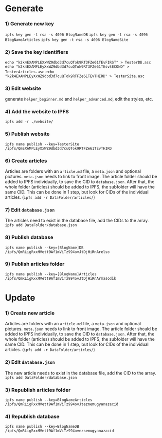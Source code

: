 # Generate

### 1) Generate new key
   `ipfs key gen -t rsa -s 4096 BlogNameDB` 
   `ipfs key gen -t rsa -s 4096 BlogNameArticles`
   `ipfs key gen -t rsa -s 4096 BlogNameSite`


### 2) Save the key identifiers
   `echo "k2k4EXAMPLEXxWZ9dbd3d7cuQTok9RT3FZe61TEvFIRST" > TesterDB.asc`
   `echo "k2k4EXAMPLEyXxWZ9dbd3d7cuQTok9RT3FZe61TEsvSECOND" > TesterArticles.asc`
   `echo "k2k4EXAMPLEyXxWZ9dbd3d7cuQTok9RTFZe61TEvTHIRD" > TesterSite.asc`

### 3) Edit website
   generate `helper_beginner.md` and `helper_advanced.md`, edit the styles, etc.


### 4) Add the website to IPFS
   `ipfs add -r ./website/`


### 5) Publish website
   `ipfs name publish --key=TesterSite /ipfs/QmEXAMPLEyXxWZ9dbd3d7cuQTok9RTFZe61TEvTHIRD`


### 6) Create articles
   Articles  are folders with an `article.md` file, a `meta.json` and optional pictures.
   `meta.json` needs to link to front image. 
   The article folder should be added to IPFS individually, to save the CID to `database.json`.
   After that, the whole folder (articles) should be added to IPFS, the subfolder will have the same CID.
   This can be done in 1 step, but look for CIDs of the individual articles. (`ipfs add -r DataFolder/articles/`)


### 7) Edit `database.json`
   The articles need to exist in the database file, add the CIDs to the array.
   `ipfs add DataFolder/database.json`


### 8) Publish database
   `ipfs name publish --key=[BlogName]DB /ipfs/QmRLigRxxMVett9Af1mViTz994ovJtDjHiRnArelso`


### 9) Publish articles folder
   `ipfs name publish --key=[BlogName]Articles /ipfs/QmRLigRxxMVett9Af1mViTz994ovJtDjHiRnArmasodik`



# Update

### 1) Create new article
   Articles  are folders with an `article.md` file, a `meta.json` and optional pictures.
   `meta.json` needs to link to front image.
   The article folder should be added to IPFS individually, to save the CID to `database.json`.
   After that, the whole folder (articles) should be added to IPFS, the subfolder will have the same CID.
   This can be done in 1 step, but look for CIDs of the individual articles. (`ipfs add -r DataFolder/articles/`)


### 2) Edit `database.json`
   The new article needs to exist in the database file, add the CID to the array.
   `ipfs add DataFolder/database.json`

### 3) Republish articles folder
   `ipfs name publish --key=BlogNameArticles /ipfs/QmRLigRxxMVett9Af1mViTz994ovJteznemugyanazacid`


### 4) Republish database
   `ipfs name publish --key=BlogNameDB /ipfs/QmRLigRxxMVett9Af1mViTz994ovezsemugyanazacid`


